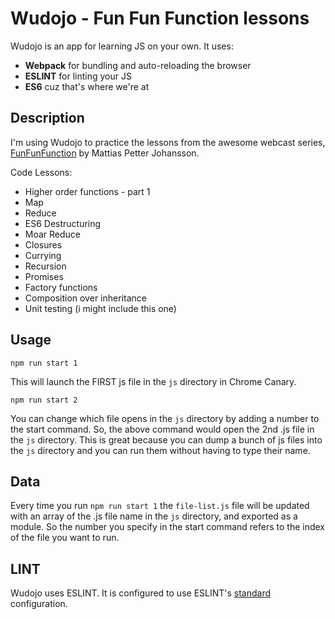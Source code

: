 # Wudojo - Fun Fun Function lessons

Wudojo is an app for learning JS on your own. It uses:

- **Webpack** for bundling and auto-reloading the browser
- **ESLINT** for linting your JS
- **ES6** cuz that's where we're at

## Description

I'm using Wudojo to practice the lessons from the awesome webcast series, [FunFunFunction](https://www.youtube.com/channel/UCO1cgjhGzsSYb1rsB4bFe4Q) by Mattias Petter Johansson.

Code Lessons:

- Higher order functions - part 1
- Map
- Reduce
- ES6 Destructuring
- Moar Reduce
- Closures
- Currying
- Recursion
- Promises
- Factory functions
- Composition over inheritance
- Unit testing (i might include this one)

## Usage

`npm run start 1`

This will launch the FIRST js file in the `js` directory in Chrome Canary.

`npm run start 2`

You can change which file opens in the `js` directory by adding a number to the start command. So, the above command would open the 2nd .js file in the `js` directory. This is great because you can dump a bunch of js files into the `js` directory and you can run them without having to type their name.

## Data

Every time you run `npm run start 1` the `file-list.js` file will be updated with an array of the .js file name in the `js` directory, and exported as a module. So the number you specify in the start command refers to the index of the file you want to run.

## LINT

Wudojo uses ESLINT. It is configured to use ESLINT's [standard](https://github.com/feross/eslint-config-standard) configuration.
